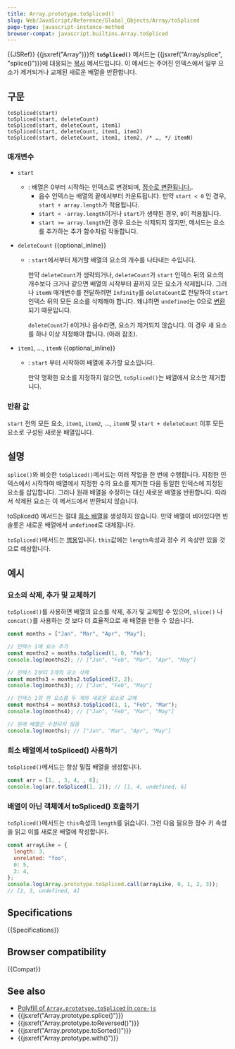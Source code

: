 ```yaml
---
title: Array.prototype.toSpliced()
slug: Web/JavaScript/Reference/Global_Objects/Array/toSpliced
page-type: javascript-instance-method
browser-compat: javascript.builtins.Array.toSpliced
---
```


{{JSRef}}
{{jsxref("Array")}}의 **`toSpliced()`** 메서드는 {{jsxref("Array/splice", "splice()")}}에 대응되는 [복사](/ko/docs/Web/JavaScript/Reference/Global_Objects/Array#copying_methods_and_mutating_methods) 메서드입니다. 이 메서드는 주어진 인덱스에서 일부 요소가 제거되거나 교체된 새로운 배열을 반환합니다.

## 구문

```js-nolint
toSpliced(start)
toSpliced(start, deleteCount)
toSpliced(start, deleteCount, item1)
toSpliced(start, deleteCount, item1, item2)
toSpliced(start, deleteCount, item1, item2, /* …, */ itemN)
```

### 매개변수

- `start`

  - : 배열은 0부터 시작하는 인덱스로 변경되며, [정수로 변환됩니다.](/ko/docs/Web/JavaScript/Reference/Global_Objects/Number#integer_conversion).
    - 음수 인덱스는 배열의 끝에서부터 카운트됩니다. 만약 `start < 0` 인 경우, `start + array.length`가 적용됩니다.
    - `start < -array.length`이거나 `start`가 생략된 경우, `0`이 적용됩니다.
    - `start >= array.length`인 경우 요소는 삭제되지 않지만, 메서드는 요소를 추가하는 추가 함수처럼 작동합니다.

- `deleteCount` {{optional_inline}}

  - : `start`에서부터 제거할 배열의 요소의 개수를 나타내는 수입니다.

    만약 `deleteCount`가 생략되거나, `deleteCount`가 `start` 인덱스 뒤의 요소의 개수보다 크거나 같으면 배열의 시작부터 끝까지 모든 요소가 삭제됩니다. 그러나 `itemN` 매개변수를 전달하려면 `Infinity`를 `deleteCount`로 전달하여 `start` 인덱스 뒤의 모든 요소를 삭제해야 합니다. 왜냐하면 `undefined`는 0으로 [변환](/ko/docs/Web/JavaScript/Reference/Global_Objects/Number#integer_conversion)되기 때문입니다.

    `deleteCount`가 `0`이거나 음수라면, 요소가 제거되지 않습니다. 이 경우 새 요소를 하나 이상 지정해야 합니다. (아래 참조).

- `item1`, …, `itemN` {{optional_inline}}

  - : `start` 부터 시작하여 배열에 추가할 요소입니다.

    만약 명확한 요소를 지정하지 않으면, `toSpliced()`는 배열에서 요소만 제거합니다.

### 반환 값

`start` 전의 모든 요소, `item1`, `item2`, …, `itemN` 및 `start + deleteCount` 이후 모든 요소로 구성된 새로운 배열입니다.

## 설명

`splice()`와 비슷한 `toSpliced()`메서드는 여러 작업을 한 번에 수행합니다. 지정한 인덱스에서 시작하여 배열에서 지정한 수의 요소를 제거한 다음 동일한 인덱스에 지정된 요소를 삽입합니다. 그러나 원래 배열을 수정하는 대신 새로운 배열을 반환합니다. 따라서 삭제된 요소는 이 메서드에서 반환되지 않습니다.

toSpliced() 메서드는 절대 [희소 배열](/ko/docs/Web/JavaScript/Guide/Indexed_collections#sparse_arrays)을 생성하지 않습니다. 만약 배열이 비어있다면 빈 슬롯은 새로운 배열에서 `undefined`로 대체됩니다.

`toSpliced()`메서드는 [범용](/ko/docs/Web/JavaScript/Reference/Global_Objects/Array#generic_array_methods)입니다. `this`값에는 `length`속성과 정수 키 속상만 있을 것으로 예상합니다.

## 예시

### 요소의 삭제, 추가 및 교체하기

`toSpliced()`를 사용하면 배열의 요소를 삭제, 추가 및 교체할 수 있으며, `slice()` 나 `concat()`를 사용하는 것 보다 더 효율적으로 새 배열을 만들 수 있습니다.

```js
const months = ["Jan", "Mar", "Apr", "May"];

// 인덱스 1에 요소 추가
const months2 = months.toSpliced(1, 0, "Feb");
console.log(months2); // ["Jan", "Feb", "Mar", "Apr", "May"]

// 인덱스 2부터 2개의 요소 삭제
const months3 = months2.toSpliced(2, 2);
console.log(months3); // ["Jan", "Feb", "May"]

// 인덱스 1의 한 요소를 두 개의 새로운 요소로 교체
const months4 = months3.toSpliced(1, 1, "Feb", "Mar");
console.log(months4); // ["Jan", "Feb", "Mar", "May"]

// 원래 배열은 수정되지 않음
console.log(months); // ["Jan", "Mar", "Apr", "May"]
```

### 희소 배열에서 toSpliced() 사용하기

`toSpliced()`메서드는 항상 밀집 배열을 생성합니다.

```js
const arr = [1, , 3, 4, , 6];
console.log(arr.toSpliced(1, 2)); // [1, 4, undefined, 6]
```

### 배열이 아닌 객체에서 toSpliced() 호출하기

`toSpliced()`메서드는 `this`속성의 `length`를 읽습니다. 그런 다음 필요한 정수 키 속성을 읽고 이를 새로운 배열에 작성합니다.

```js
const arrayLike = {
  length: 3,
  unrelated: "foo",
  0: 5,
  2: 4,
};
console.log(Array.prototype.toSpliced.call(arrayLike, 0, 1, 2, 3));
// [2, 3, undefined, 4]
```

## Specifications

{{Specifications}}

## Browser compatibility

{{Compat}}

## See also

- [Polyfill of `Array.prototype.toSpliced` in `core-js`](https://github.com/zloirock/core-js#change-array-by-copy)
- {{jsxref("Array.prototype.splice()")}}
- {{jsxref("Array.prototype.toReversed()")}}
- {{jsxref("Array.prototype.toSorted()")}}
- {{jsxref("Array.prototype.with()")}}
